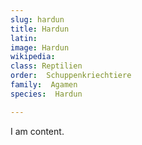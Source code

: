 ```yaml
---
slug: hardun
title: Hardun
latin:
image: Hardun
wikipedia: 
class: Reptilien
order:  Schuppenkriechtiere
family:  Agamen
species:  Hardun

---
```


I am content.
